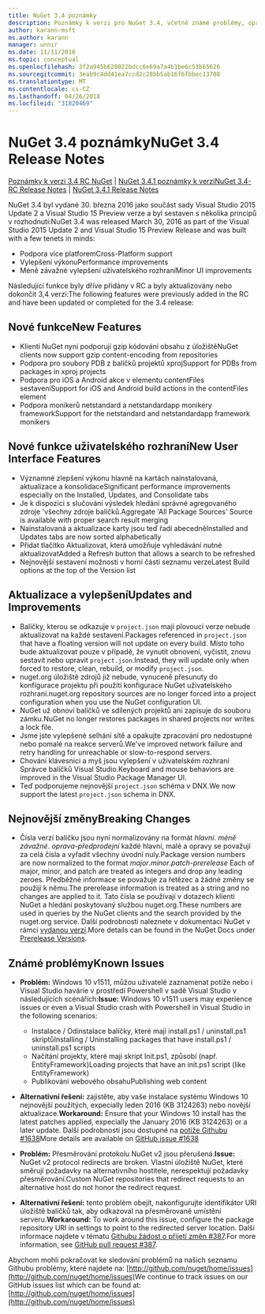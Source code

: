 ```yaml
---
title: NuGet 3.4 poznámky
description: Poznámky k verzi pro NuGet 3.4, včetně známé problémy, opravy chyb, přidaných funkcí a chcete.
author: karann-msft
ms.author: karann
manager: unnir
ms.date: 11/11/2016
ms.topic: conceptual
ms.openlocfilehash: 3f2a945b628022bdcc6e69a7a4b1be6c53b65626
ms.sourcegitcommit: 3eab9c4dd41ea7ccd2c28bb5ab16f6fbbec13708
ms.translationtype: MT
ms.contentlocale: cs-CZ
ms.lasthandoff: 04/26/2018
ms.locfileid: "31820469"
---
```

# <a name="nuget-34-release-notes"></a><span data-ttu-id="65463-103">NuGet 3.4 poznámky</span><span class="sxs-lookup"><span data-stu-id="65463-103">NuGet 3.4 Release Notes</span></span>

<span data-ttu-id="65463-104">[Poznámky k verzi 3.4 RC NuGet](../release-notes/nuget-3.4-RC.md) | [NuGet 3.4.1 poznámky k verzi](../release-notes/nuget-3.4.1.md)</span><span class="sxs-lookup"><span data-stu-id="65463-104">[NuGet 3.4-RC Release Notes](../release-notes/nuget-3.4-RC.md) | [NuGet 3.4.1 Release Notes](../release-notes/nuget-3.4.1.md)</span></span>

<span data-ttu-id="65463-105">NuGet 3.4 byl vydané 30. března 2016 jako součást sady Visual Studio 2015 Update 2 a Visual Studio 15 Preview verze a byl sestaven s několika principů v rozhodnutí:</span><span class="sxs-lookup"><span data-stu-id="65463-105">NuGet 3.4 was released March 30, 2016 as part of the Visual Studio 2015 Update 2 and Visual Studio 15 Preview Release and was built with a few tenets in minds:</span></span>

* <span data-ttu-id="65463-106">Podpora více platforem</span><span class="sxs-lookup"><span data-stu-id="65463-106">Cross-Platform support</span></span>
* <span data-ttu-id="65463-107">Vylepšení výkonu</span><span class="sxs-lookup"><span data-stu-id="65463-107">Performance improvements</span></span>
* <span data-ttu-id="65463-108">Méně závažné vylepšení uživatelského rozhraní</span><span class="sxs-lookup"><span data-stu-id="65463-108">Minor UI improvements</span></span>

<span data-ttu-id="65463-109">Následující funkce byly dříve přidány v RC a byly aktualizovány nebo dokončit 3,4 verzi:</span><span class="sxs-lookup"><span data-stu-id="65463-109">The following features were previously added in the RC and have been updated or completed for the 3.4 release:</span></span>

## <a name="new-features"></a><span data-ttu-id="65463-110">Nové funkce</span><span class="sxs-lookup"><span data-stu-id="65463-110">New Features</span></span>

* <span data-ttu-id="65463-111">Klienti NuGet nyní podporují gzip kódování obsahu z úložiště</span><span class="sxs-lookup"><span data-stu-id="65463-111">NuGet clients now support gzip content-encoding from repositories</span></span>
* <span data-ttu-id="65463-112">Podpora pro soubory PDB z balíčků projektů xproj</span><span class="sxs-lookup"><span data-stu-id="65463-112">Support for PDBs from packages in xproj projects</span></span>
* <span data-ttu-id="65463-113">Podpora pro iOS a Android akce v elementu contentFiles sestavení</span><span class="sxs-lookup"><span data-stu-id="65463-113">Support for iOS and Android build actions in the contentFiles element</span></span>
* <span data-ttu-id="65463-114">Podpora monikerů netstandard a netstandardapp monikery framework</span><span class="sxs-lookup"><span data-stu-id="65463-114">Support for the netstandard and netstandardapp framework monikers</span></span>

## <a name="new-user-interface-features"></a><span data-ttu-id="65463-115">Nové funkce uživatelského rozhraní</span><span class="sxs-lookup"><span data-stu-id="65463-115">New User Interface Features</span></span>

* <span data-ttu-id="65463-116">Významné zlepšení výkonu hlavně na kartách nainstalovaná, aktualizace a konsolidace</span><span class="sxs-lookup"><span data-stu-id="65463-116">Significant performance improvements especially on the Installed, Updates, and Consolidate tabs</span></span>
* <span data-ttu-id="65463-117">Je k dispozici s slučování výsledek hledání správné agregovaného zdroje 'všechny zdroje balíčků.</span><span class="sxs-lookup"><span data-stu-id="65463-117">Aggregate 'All Package Sources' Source is available with proper search result merging</span></span>
* <span data-ttu-id="65463-118">Nainstalovaná a aktualizace karty jsou teď řadí abecedně</span><span class="sxs-lookup"><span data-stu-id="65463-118">Installed and Updates tabs are now sorted alphabetically</span></span>
* <span data-ttu-id="65463-119">Přidat tlačítko Aktualizovat, která umožňuje vyhledávání nutné aktualizovat</span><span class="sxs-lookup"><span data-stu-id="65463-119">Added a Refresh button that allows a search to be refreshed</span></span>
* <span data-ttu-id="65463-120">Nejnovější sestavení možnosti v horní části seznamu verze</span><span class="sxs-lookup"><span data-stu-id="65463-120">Latest Build options at the top of the Version list</span></span>

## <a name="updates-and-improvements"></a><span data-ttu-id="65463-121">Aktualizace a vylepšení</span><span class="sxs-lookup"><span data-stu-id="65463-121">Updates and Improvements</span></span>

* <span data-ttu-id="65463-122">Balíčky, kterou se odkazuje v `project.json` mají plovoucí verze nebude aktualizovat na každé sestavení.</span><span class="sxs-lookup"><span data-stu-id="65463-122">Packages referenced in `project.json` that have a floating version will not update on every build.</span></span> <span data-ttu-id="65463-123">Místo toho bude aktualizovat pouze v případě, že vynutit obnovení, vyčistit, znovu sestavit nebo upravit `project.json`.</span><span class="sxs-lookup"><span data-stu-id="65463-123">Instead, they will update only when forced to restore, clean, rebuild, or modify `project.json`.</span></span>
* <span data-ttu-id="65463-124">nuget.org úložiště zdrojů již nebude, vynuceně přesunuty do konfigurace projektu při použití konfigurace NuGet uživatelského rozhraní.</span><span class="sxs-lookup"><span data-stu-id="65463-124">nuget.org repository sources are no longer forced into a project configuration when you use the NuGet configuration UI.</span></span>
* <span data-ttu-id="65463-125">NuGet už obnoví balíčků ve sdílených projektů ani zapisuje do souboru zámku.</span><span class="sxs-lookup"><span data-stu-id="65463-125">NuGet no longer restores packages in shared projects nor writes a lock file.</span></span>
* <span data-ttu-id="65463-126">Jsme jste vylepšené selhání sítě a opakujte zpracování pro nedostupné nebo pomalé na reakce serverů.</span><span class="sxs-lookup"><span data-stu-id="65463-126">We've improved network failure and retry handling for unreachable or slow-to-respond servers.</span></span>
* <span data-ttu-id="65463-127">Chování klávesnici a myš jsou vylepšení v uživatelském rozhraní Správce balíčků Visual Studio.</span><span class="sxs-lookup"><span data-stu-id="65463-127">Keyboard and mouse behaviors are improved in the Visual Studio Package Manager UI.</span></span>
* <span data-ttu-id="65463-128">Teď podporujeme nejnovější `project.json` schéma v DNX.</span><span class="sxs-lookup"><span data-stu-id="65463-128">We now support the latest `project.json` schema in DNX.</span></span>

## <a name="breaking-changes"></a><span data-ttu-id="65463-129">Nejnovější změny</span><span class="sxs-lookup"><span data-stu-id="65463-129">Breaking Changes</span></span>

* <span data-ttu-id="65463-130">Čísla verzí balíčku jsou nyní normalizovány na formát *hlavní*. *méně závažné*. *oprava*-*předprodejní* každé hlavní, malé a opravy se považují za celá čísla a vyřadit všechny úvodní nuly.</span><span class="sxs-lookup"><span data-stu-id="65463-130">Package version numbers are now normalized to the format *major*.*minor*.*patch*-*prerelease*   Each of major, minor, and patch are treated as integers and drop any leading zeroes.</span></span>  <span data-ttu-id="65463-131">Předběžné informace se považuje za řetězec a žádné změny se použijí k němu.</span><span class="sxs-lookup"><span data-stu-id="65463-131">The prerelease information is treated as a string and no changes are applied to it.</span></span> <span data-ttu-id="65463-132">Tato čísla se používají v dotazech klienti NuGet a hledání poskytovaný službou nuget.org.</span><span class="sxs-lookup"><span data-stu-id="65463-132">These numbers are used in queries by the NuGet clients and the search provided by the nuget.org service.</span></span>  <span data-ttu-id="65463-133">Další podrobnosti naleznete v dokumentaci NuGet v rámci [vydanou verzí](../create-packages/prerelease-packages.md).</span><span class="sxs-lookup"><span data-stu-id="65463-133">More details can be found in the NuGet Docs under [Prerelease Versions](../create-packages/prerelease-packages.md).</span></span>

## <a name="known-issues"></a><span data-ttu-id="65463-134">Známé problémy</span><span class="sxs-lookup"><span data-stu-id="65463-134">Known Issues</span></span>

* <span data-ttu-id="65463-135">**Problém:** Windows 10 v1511, můžou uživatelé zaznamenat potíže nebo i Visual Studio havárie v prostředí Powershell v sadě Visual Studio v následujících scénářích:</span><span class="sxs-lookup"><span data-stu-id="65463-135">**Issue:** Windows 10 v1511 users may experience issues or even a Visual Studio crash with Powershell in Visual Studio in the following scenarios:</span></span>
    * <span data-ttu-id="65463-136">Instalace / Odinstalace balíčky, které mají install.ps1 / uninstall.ps1 skriptů</span><span class="sxs-lookup"><span data-stu-id="65463-136">Installing / Uninstalling packages that have install.ps1 / uninstall.ps1 scripts</span></span>
    * <span data-ttu-id="65463-137">Načítání projekty, které mají skript Init.ps1, způsobí (např. EntityFramework)</span><span class="sxs-lookup"><span data-stu-id="65463-137">Loading projects that have an init.ps1 script (like EntityFramework)</span></span>
    * <span data-ttu-id="65463-138">Publikování webového obsahu</span><span class="sxs-lookup"><span data-stu-id="65463-138">Publishing web content</span></span>

* <span data-ttu-id="65463-139">**Alternativní řešení:** zajistěte, aby vaše instalace systému Windows 10 nejnovější použitých, expecially leden 2016 (KB 3124263) nebo novější aktualizace.</span><span class="sxs-lookup"><span data-stu-id="65463-139">**Workaround:** Ensure that your Windows 10 install has the latest patches applied, expecially the January 2016 (KB 3124263) or a later update.</span></span>  <span data-ttu-id="65463-140">Další podrobnosti jsou dostupné na [potíže Githubu #1638](http://github.com/nuget/home/issues/1638)</span><span class="sxs-lookup"><span data-stu-id="65463-140">More details are available on [GitHub issue #1638](http://github.com/nuget/home/issues/1638)</span></span>

* <span data-ttu-id="65463-141">**Problém:** Přesměrování protokolu NuGet v2 jsou přerušená.</span><span class="sxs-lookup"><span data-stu-id="65463-141">**Issue:** NuGet v2 protocol redirects are broken.</span></span>
<span data-ttu-id="65463-142">Vlastní úložiště NuGet, které směrují požadavky na alternativního hostitele, nerespektují požadavky přesměrování.</span><span class="sxs-lookup"><span data-stu-id="65463-142">Custom NuGet repositories that redirect requests to an alternative host do not honor the redirect request.</span></span>
* <span data-ttu-id="65463-143">**Alternativní řešení:** tento problém obejít, nakonfigurujte identifikátor URI úložiště balíčků tak, aby odkazoval na přesměrované umístění serveru.</span><span class="sxs-lookup"><span data-stu-id="65463-143">**Workaround:**  To work around this issue, configure the package repository URI in settings to point to the redirected server location.</span></span>
<span data-ttu-id="65463-144">Další informace najdete v tématu [Githubu žádost o přijetí změn #387](https://github.com/NuGet/NuGet.Client/pull/387).</span><span class="sxs-lookup"><span data-stu-id="65463-144">For more information, see [GitHub pull request #387](https://github.com/NuGet/NuGet.Client/pull/387).</span></span>

<span data-ttu-id="65463-145">Abychom mohli pokračovat ke sledování problémů na našich seznamu Githubu problémy, které najdete na: [http://github.com/nuget/home/issues](http://github.com/nuget/home/issues)</span><span class="sxs-lookup"><span data-stu-id="65463-145">We continue to track issues on our GitHub issues list which can be found at: [http://github.com/nuget/home/issues](http://github.com/nuget/home/issues)</span></span>